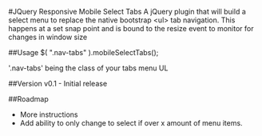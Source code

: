 #JQuery Responsive Mobile Select Tabs
A jQuery plugin that will build a select menu to replace the native bootstrap \<ul> tab navigation. This happens at a set snap point and is bound to the resize event to monitor for changes in window size

##Usage
$( ".nav-tabs" ).mobileSelectTabs();

'.nav-tabs' being the class of your tabs menu UL

##Version
v0.1 - Initial release 

##Roadmap
- More instructions
- Add ability to only change to select if over x amount of menu items.